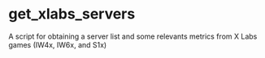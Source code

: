 # get_xlabs_servers
A script for obtaining a server list and some relevants metrics from X Labs games (IW4x, IW6x, and S1x)
